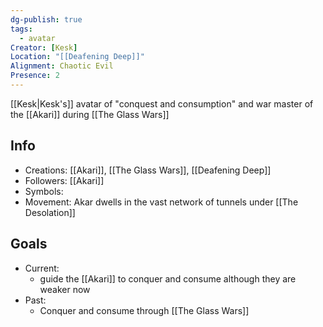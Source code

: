 ```yaml
---
dg-publish: true
tags:
  - avatar
Creator: [Kesk]
Location: "[[Deafening Deep]]"
Alignment: Chaotic Evil
Presence: 2
---
```

[[Kesk|Kesk's]] avatar of "conquest and consumption" and war master of the [[Akari]] during [[The Glass Wars]]
## Info
- Creations: [[Akari]], [[The Glass Wars]], [[Deafening Deep]] 
- Followers: [[Akari]]
- Symbols: 
- Movement: Akar dwells in the vast network of tunnels under [[The Desolation]]

## Goals
- Current:
	- guide the [[Akari]] to conquer and consume although they are weaker now
- Past:
	- Conquer and consume through [[The Glass Wars]]